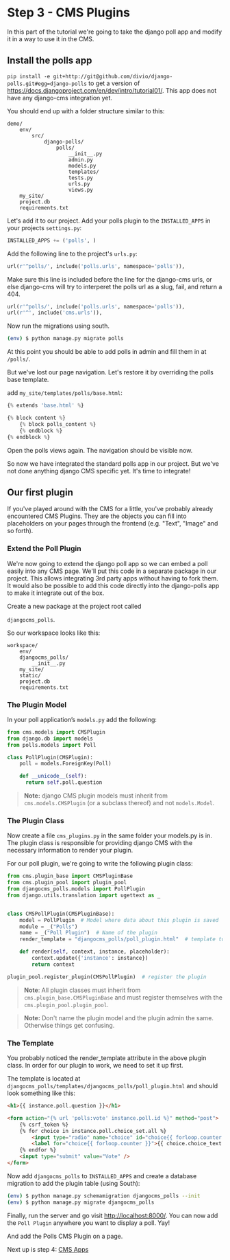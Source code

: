 Step 3 - CMS Plugins
====================

In this part of the tutorial we're going to take the django poll app and modify it in a way to use it in the CMS.


Install the polls app
---------------------

``pip install -e git+http://git@github.com/divio/django-polls.git#egg=django-polls`` to get a version of <https://docs.djangoproject.com/en/dev/intro/tutorial01/>. This app does not have any django-cms integration yet.

You should end up with a folder structure similar to this:

```
demo/
    env/
        src/
            django-polls/
                polls/
                    __init__.py
                    admin.py
                    models.py
                    templates/
                    tests.py
                    urls.py
                    views.py
    my_site/
    project.db
    requirements.txt
```

Let's add it to our project. Add your polls plugin to the `INSTALLED_APPS` in your projects `settings.py`:

```python
INSTALLED_APPS += ('polls', )
```

Add the following line to the project's `urls.py`:

```python
url(r'^polls/', include('polls.urls', namespace='polls')),
```

Make sure this line is included before the line for the django-cms urls, or else django-cms will try to interperet the polls url as a slug, fail, and return a 404.

```python
url(r'^polls/', include('polls.urls', namespace='polls')),
url(r'^', include('cms.urls')),
```

Now run the migrations using south.

```bash
(env) $ python manage.py migrate polls
```

At this point you should be able to add polls in admin and fill them in at `/polls/`.

But we've lost our page navigation. Let's restore it by overriding the polls base template.

add ``my_site/templates/polls/base.html``:

```python
{% extends 'base.html' %}

{% block content %}
    {% block polls_content %}
    {% endblock %}
{% endblock %}
```

Open the polls views again. The navigation should be visible now.

So now we have integrated the standard polls app in our project. But we've not done anything django CMS specific yet. It's time to integrate!


Our first plugin
----------------

If you've played around with the CMS for a little, you've probably already encountered CMS Plugins. They are the objects you can fill into placeholders on your pages through the frontend (e.g. "Text", "Image" and so forth).

### Extend the Poll Plugin

We're now going to extend the django poll app so we can embed a poll easily into any CMS page. We'll put this code in a separate package in our project. This allows integrating 3rd party apps without having to fork them. It would also be possible to add this code directly into the django-polls app to make it integrate out of the box.

Create a new package at the project root called

``djangocms_polls``. 

So our workspace looks like this: 
```
workspace/
    env/
    djangocms_polls/
        __init__.py
    my_site/
    static/
    project.db
    requirements.txt
```


### The Plugin Model

In your poll application’s `models.py` add the following:

```python
from cms.models import CMSPlugin
from django.db import models
from polls.models import Poll

class PollPlugin(CMSPlugin):
    poll = models.ForeignKey(Poll)

    def __unicode__(self):
      return self.poll.question
```

> **Note:** django CMS plugin models must inherit from `cms.models.CMSPlugin` (or a subclass thereof) and not `models.Model`.


### The Plugin Class
Now create a file `cms_plugins.py` in the same folder your models.py is in. The plugin class is responsible for providing django CMS with the necessary information to render your plugin.

For our poll plugin, we're going to write the following plugin class:

```python
from cms.plugin_base import CMSPluginBase
from cms.plugin_pool import plugin_pool
from djangocms_polls.models import PollPlugin
from django.utils.translation import ugettext as _


class CMSPollPlugin(CMSPluginBase):
    model = PollPlugin  # Model where data about this plugin is saved
    module = _("Polls")
    name = _("Poll Plugin")  # Name of the plugin
    render_template = "djangocms_polls/poll_plugin.html"  # template to render the plugin with

    def render(self, context, instance, placeholder):
        context.update({'instance': instance})
        return context

plugin_pool.register_plugin(CMSPollPlugin)  # register the plugin
```

> **Note**: All plugin classes must inherit from `cms.plugin_base.CMSPluginBase` and must register themselves with the `cms.plugin_pool.plugin_pool`.

> **Note:** Don't name the plugin model and the plugin admin the same. Otherwise things get confusing.


### The Template
You probably noticed the render_template attribute in the above plugin class. In order for our plugin to work, we need to set it up first.

The template is located at `djangocms_polls/templates/djangocms_polls/poll_plugin.html` and should look something like this:

```html
<h1>{{ instance.poll.question }}</h1>

<form action="{% url 'polls:vote' instance.poll.id %}" method="post">
    {% csrf_token %}
    {% for choice in instance.poll.choice_set.all %}
        <input type="radio" name="choice" id="choice{{ forloop.counter }}" value="{{ choice.id }}" />
        <label for="choice{{ forloop.counter }}">{{ choice.choice_text }}</label><br />
    {% endfor %}
    <input type="submit" value="Vote" />
</form>
```

Now add ``djangocms_polls`` to ``INSTALLED_APPS`` and create a database migration to add the plugin table (using South):

```bash
(env) $ python manage.py schemamigration djangocms_polls --init
(env) $ python manage.py migrate djangocms_polls
```

Finally, run the server and go visit <http://localhost:8000/>. You can now add the ``Poll Plugin`` anywhere you want to display a poll. Yay!


And add the Polls CMS Plugin on a page.


Next up is step 4: [CMS Apps](https://github.com/Chive/djangocms-tutorial/blob/master/Step%204%20-%20CMS%20Apps.md)
